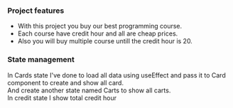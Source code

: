 
### Project features
- With this project you buy our best programming course.
- Each course have credit hour and all are cheap prices. 
- Also you will buy multiple course untill the credit hour is 20. 




### State management
<p>In Cards state I've done to load all data using useEffect and pass it to Card component to create and show all card. <br/>
And create another state named Carts to show all carts. <br/>
In credit state I show total credit hour 
</p>